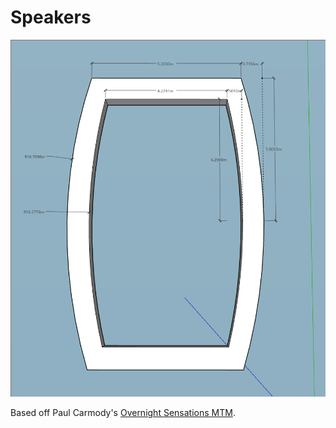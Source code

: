 Speakers
========

![template](template.png)

Based off Paul Carmody's [Overnight Sensations MTM](https://sites.google.com/site/undefinition/overnightsensationmtm).

